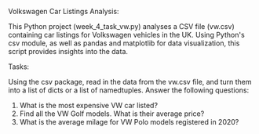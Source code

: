 Volkswagen Car Listings Analysis:

This Python project (week_4_task_vw.py) analyses a CSV file (vw.csv) containing car listings for Volkswagen vehicles in the UK. Using Python's csv module, as well as pandas and matplotlib for data visualization, this script provides insights into the data.



Tasks:

Using the csv package, read in the data from the vw.csv file, and turn
them into a list of dicts or a list of namedtuples.
Answer the following questions:
1. What is the most expensive VW car listed?
2. Find all the VW Golf models. What is their average price?
3. What is the average milage for VW Polo models registered in 2020?
